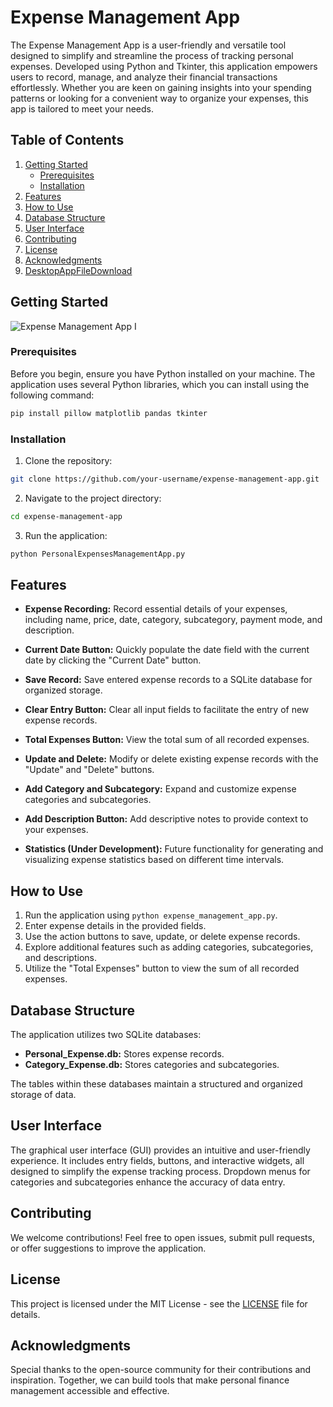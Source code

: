 # Expense Management App

The Expense Management App is a user-friendly and versatile tool designed to simplify and streamline the process of tracking personal expenses. Developed using Python and Tkinter, this application empowers users to record, manage, and analyze their financial transactions effortlessly. Whether you are keen on gaining insights into your spending patterns or looking for a convenient way to organize your expenses, this app is tailored to meet your needs.

## Table of Contents
1. [Getting Started](#getting-started)
   - [Prerequisites](#prerequisites)
   - [Installation](#installation)
2. [Features](#features)
3. [How to Use](#how-to-use)
4. [Database Structure](#database-structure)
5. [User Interface](#user-interface)
6. [Contributing](#contributing)
7. [License](#license)
8. [Acknowledgments](#acknowledgments)
9. [DesktopAppFileDownload](DeskApp.md)

## Getting Started
![Expense Management App I](https://github.com/AlphaNitroSS/Expense-Management-App/assets/95396644/95527793-b268-42a3-8ddb-3d202c1afb05)


### Prerequisites

Before you begin, ensure you have Python installed on your machine. The application uses several Python libraries, which you can install using the following command:

```bash
pip install pillow matplotlib pandas tkinter
```

### Installation

1. Clone the repository:

```bash
git clone https://github.com/your-username/expense-management-app.git
```

2. Navigate to the project directory:

```bash
cd expense-management-app
```

3. Run the application:

```bash
python PersonalExpensesManagementApp.py
```

## Features

- **Expense Recording:** Record essential details of your expenses, including name, price, date, category, subcategory, payment mode, and description.

- **Current Date Button:** Quickly populate the date field with the current date by clicking the "Current Date" button.

- **Save Record:** Save entered expense records to a SQLite database for organized storage.

- **Clear Entry Button:** Clear all input fields to facilitate the entry of new expense records.

- **Total Expenses Button:** View the total sum of all recorded expenses.

- **Update and Delete:** Modify or delete existing expense records with the "Update" and "Delete" buttons.

- **Add Category and Subcategory:** Expand and customize expense categories and subcategories.

- **Add Description Button:** Add descriptive notes to provide context to your expenses.

- **Statistics (Under Development):** Future functionality for generating and visualizing expense statistics based on different time intervals.

## How to Use

1. Run the application using `python expense_management_app.py`.
2. Enter expense details in the provided fields.
3. Use the action buttons to save, update, or delete expense records.
4. Explore additional features such as adding categories, subcategories, and descriptions.
5. Utilize the "Total Expenses" button to view the sum of all recorded expenses.

## Database Structure

The application utilizes two SQLite databases:

- **Personal_Expense.db:** Stores expense records.
- **Category_Expense.db:** Stores categories and subcategories.

The tables within these databases maintain a structured and organized storage of data.

## User Interface

The graphical user interface (GUI) provides an intuitive and user-friendly experience. It includes entry fields, buttons, and interactive widgets, all designed to simplify the expense tracking process. Dropdown menus for categories and subcategories enhance the accuracy of data entry.

## Contributing

We welcome contributions! Feel free to open issues, submit pull requests, or offer suggestions to improve the application.

## License

This project is licensed under the MIT License - see the [LICENSE](LICENSE) file for details.

## Acknowledgments

Special thanks to the open-source community for their contributions and inspiration. Together, we can build tools that make personal finance management accessible and effective.
